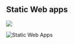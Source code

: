 ## Static Web apps

![](https://www.netlify.com/img/jamstack/how-it-works.svg)

![Static Web Apps](https://docs.microsoft.com/en-us/azure/static-web-apps/media/overview/static-apps-overview.png)

